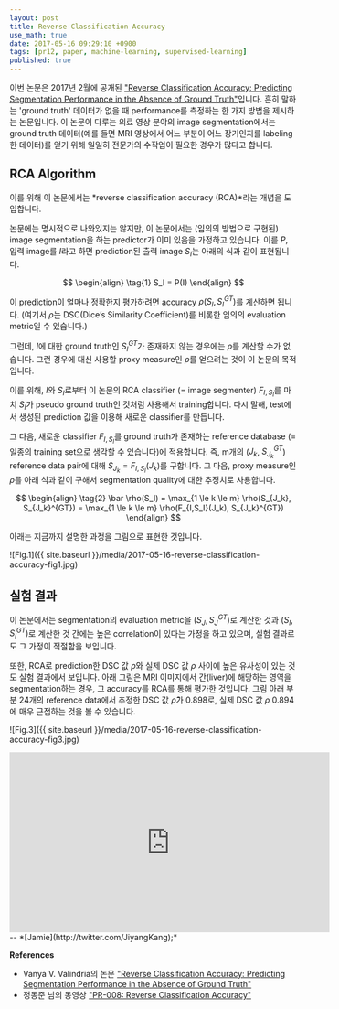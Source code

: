 ```yaml
---
layout: post
title: Reverse Classification Accuracy
use_math: true
date: 2017-05-16 09:29:10 +0900
tags: [pr12, paper, machine-learning, supervised-learning] 
published: true
---
```


이번 논문은 2017년 2월에 공개된 ["Reverse Classification Accuracy: Predicting Segmentation Performance in the Absence of Ground Truth"](https://arxiv.org/abs/1702.03407)입니다.
흔히 말하는 'ground truth' 데이터가 없을 때 performance를 측정하는 한 가지 방법을 제시하는 논문입니다.
이 논문이 다루는 의료 영상 분야의 image segmentation에서는 ground truth 데이터(예를 들면 MRI 영상에서 어느 부분이 어느 장기인지를 labeling한 데이터)를 얻기 위해 일일히 전문가의 수작업이 필요한 경우가 많다고 합니다.

## RCA Algorithm ##

이를 위해 이 논문에서는 *reverse classification accuracy (RCA)*라는 개념을 도입합니다.

논문에는 명시적으로 나와있지는 않지만, 이 논문에서는 (임의의 방법으로 구현된) image segmentation을 하는 predictor가 이미 있음을 가정하고 있습니다. 이를 $P$, 입력 image를 $I$라고 하면 prediction된 출력 image $S_I$는 아래의 식과 같이 표현됩니다.

$$
\begin{align} \tag{1}
S_I = P(I)
\end{align}
$$

이 prediction이 얼마나 정확한지 평가하려면 accuracy $\rho(S_I, S_I^{GT})$를 계산하면 됩니다.
(여기서 $\rho$는 DSC(Dice’s Similarity Coefficient)를 비롯한 임의의 evaluation metric일 수 있습니다.)

그런데, $I$에 대한 ground truth인 $S_I^{GT}$가 존재하지 않는 경우에는 $\rho$를 계산할 수가 없습니다. 그런 경우에 대신 사용할 proxy measure인 $\bar \rho$를 얻으려는 것이 이 논문의 목적입니다.

이를 위해, $I$와 $S_I$로부터 이 논문의 RCA classifier (= image segmenter) $F_{I,S_I}$를 마치 $S_I$가 pseudo ground truth인 것처럼 사용해서 training합니다. 다시 말해, test에서 생성된 prediction 값을 이용해 새로운 classifier를 만듭니다.

그 다음, 새로운 classifier $F_{I,S_I}$를 ground truth가 존재하는 reference database (= 일종의 training set으로 생각할 수 있습니다)에 적용합니다. 
즉, m개의 ($J_k$, $S_{J_k}^{GT}$) reference data pair에 대해 $S_{J_k} = F_{I,S_I}(J_k)$를 구합니다. 
그 다음, proxy measure인 $\bar \rho$를 아래 식과 같이 구해서 segmentation quality에 대한 추정치로 사용합니다.

$$
\begin{align} \tag{2}
\bar \rho(S_I) = \max_{1 \le k \le m} \rho(S_{J_k}, S_{J_k}^{GT}) = \max_{1 \le k \le m} \rho(F_{I,S_I}(J_k), S_{J_k}^{GT})
\end{align}
$$

아래는 지금까지 설명한 과정을 그림으로 표현한 것입니다.

![Fig.1]({{ site.baseurl }}/media/2017-05-16-reverse-classification-accuracy-fig1.jpg)

## 실험 결과 ##

이 논문에서는 segmentation의 evaluation metric을 $(S_{J}, S_{J}^{GT})$로 계산한 것과 $(S_{I}, S_{I}^{GT})$로 계산한 것 간에는 높은 correlation이 있다는 가정을 하고 있으며, 실험 결과로도 그 가정이 적절함을 보입니다.

또한, RCA로 prediction한 DSC 값 $\bar \rho$와 실제 DSC 값 $\rho$ 사이에 높은 유사성이 있는 것도 실험 결과에서 보입니다. 아래 그림은 MRI 이미지에서 간(liver)에 해당하는 영역을 segmentation하는 경우, 그 accuracy를 RCA를 통해 평가한 것입니다. 그림 아래 부분 24개의 reference data에서 추정한 DSC 값 $\bar \rho$가 0.898로, 실제 DSC 값 $\rho$ 0.894에 매우 근접하는 것을 볼 수 있습니다.

![Fig.3]({{ site.baseurl }}/media/2017-05-16-reverse-classification-accuracy-fig3.jpg)

<iframe width="560" height="315" src="https://www.youtube.com/embed/jbnjzyJDldA" frameborder="0" allowfullscreen></iframe>

<br>
-- *[Jamie](http://twitter.com/JiyangKang);*

**References**

- Vanya V. Valindria의 논문 ["Reverse Classification Accuracy: Predicting Segmentation Performance in the Absence of Ground Truth"](https://arxiv.org/abs/1702.03407)
- 정동준 님의 동영상 ["PR-008: Reverse Classification Accuracy"](https://youtu.be/jbnjzyJDldA)
